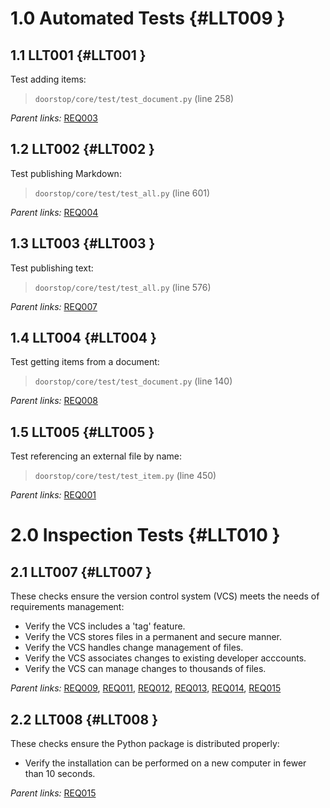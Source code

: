 # 1.0 Automated Tests {#LLT009 }

## 1.1 LLT001 {#LLT001 }

Test adding items:

> `doorstop/core/test/test_document.py` (line 258)

*Parent links:* [REQ003](REQ.html#REQ003)

## 1.2 LLT002 {#LLT002 }

Test publishing Markdown:

> `doorstop/core/test/test_all.py` (line 601)

*Parent links:* [REQ004](REQ.html#REQ004)

## 1.3 LLT003 {#LLT003 }

Test publishing text:

> `doorstop/core/test/test_all.py` (line 576)

*Parent links:* [REQ007](REQ.html#REQ007)

## 1.4 LLT004 {#LLT004 }

Test getting items from a document:

> `doorstop/core/test/test_document.py` (line 140)

*Parent links:* [REQ008](REQ.html#REQ008)

## 1.5 LLT005 {#LLT005 }

Test referencing an external file by name:

> `doorstop/core/test/test_item.py` (line 450)

*Parent links:* [REQ001](REQ.html#REQ001)

# 2.0 Inspection Tests {#LLT010 }

## 2.1 LLT007 {#LLT007 }

These checks ensure the version control system (VCS) meets the needs of
requirements management:

- Verify the VCS includes a 'tag' feature.
- Verify the VCS stores files in a permanent and secure manner.
- Verify the VCS handles change management of files.
- Verify the VCS associates changes to existing developer acccounts.
- Verify the VCS can manage changes to thousands of files.

*Parent links:* [REQ009](REQ.html#REQ009), [REQ011](REQ.html#REQ011), [REQ012](REQ.html#REQ012), [REQ013](REQ.html#REQ013), [REQ014](REQ.html#REQ014), [REQ015](REQ.html#REQ015)

## 2.2 LLT008 {#LLT008 }

These checks ensure the Python package is distributed properly:

- Verify the installation can be performed on a new computer in fewer than 10
seconds.

*Parent links:* [REQ015](REQ.html#REQ015)

